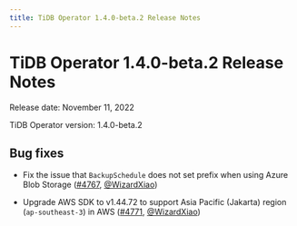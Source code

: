 ```yaml
---
title: TiDB Operator 1.4.0-beta.2 Release Notes
---
```


# TiDB Operator 1.4.0-beta.2 Release Notes

Release date: November 11, 2022

TiDB Operator version: 1.4.0-beta.2

## Bug fixes

- Fix the issue that `BackupSchedule` does not set prefix when using Azure Blob Storage ([#4767](https://github.com/pingcap/tidb-operator/pull/4767), [@WizardXiao](https://github.com/WizardXiao))

- Upgrade AWS SDK to v1.44.72 to support Asia Pacific (Jakarta) region (`ap-southeast-3`) in AWS ([#4771](https://github.com/pingcap/tidb-operator/pull/4771), [@WizardXiao](https://github.com/WizardXiao))
